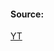 #### Source:
[YT](https://www.youtube.com/watch?v=djlF1f6frMA&list=PLXj4XH7LcRfDrdQuJTHIPmKMpa7eYVaPm&index=87)


